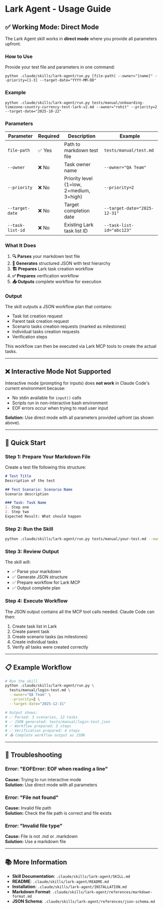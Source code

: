 # Lark Agent - Usage Guide

## ✅ Working Mode: Direct Mode

The Lark Agent skill works in **direct mode** where you provide all parameters upfront.

### How to Use

Provide your test file and parameters in one command:

```
python .claude/skills/lark-agent/run.py [file-path] --owner="[name]" --priority=[1-3] --target-date="YYYY-MM-DD"
```

### Example

```
python .claude/skills/lark-agent/run.py tests/manual/onboarding-timezone-country-currency-test-lark-v2.md --owner="rohit" --priority=2 --target-date="2025-10-22"
```

### Parameters

| Parameter | Required | Description | Example |
|-----------|----------|-------------|---------|
| `file-path` | ✅ Yes | Path to markdown test file | `tests/manual/test.md` |
| `--owner` | ❌ No | Task owner name | `--owner="QA Team"` |
| `--priority` | ❌ No | Priority level (1=low, 2=medium, 3=high) | `--priority=2` |
| `--target-date` | ❌ No | Target completion date | `--target-date="2025-12-31"` |
| `--task-list-id` | ❌ No | Existing Lark task list ID | `--task-list-id="abc123"` |

### What It Does

1. **🔍 Parses** your markdown test file
2. **📝 Generates** structured JSON with test hierarchy
3. **🏗️ Prepares** Lark task creation workflow
4. **✅ Prepares** verification workflow
5. **📤 Outputs** complete workflow for execution

### Output

The skill outputs a JSON workflow plan that contains:
- Task list creation request
- Parent task creation request
- Scenario tasks creation requests (marked as milestones)
- Individual tasks creation requests
- Verification steps

This workflow can then be executed via Lark MCP tools to create the actual tasks.

---

## ❌ Interactive Mode Not Supported

Interactive mode (prompting for inputs) does **not work** in Claude Code's current environment because:
- No stdin available for `input()` calls
- Scripts run in non-interactive bash environment
- EOF errors occur when trying to read user input

**Solution:** Use direct mode with all parameters provided upfront (as shown above).

---

## 🎯 Quick Start

### Step 1: Prepare Your Markdown File

Create a test file following this structure:

```markdown
# Test Title
Description of the test

## Test Scenario: Scenario Name
Scenario description

### Task: Task Name
1. Step one
2. Step two
Expected Result: What should happen
```

### Step 2: Run the Skill

```bash
python .claude/skills/lark-agent/run.py tests/manual/your-test.md --owner="Your Name" --priority=2 --target-date="2025-12-31"
```

### Step 3: Review Output

The skill will:
- ✅ Parse your markdown
- ✅ Generate JSON structure
- ✅ Prepare workflow for Lark MCP
- ✅ Output complete plan

### Step 4: Execute Workflow

The JSON output contains all the MCP tool calls needed. Claude Code can then:
1. Create task list in Lark
2. Create parent task
3. Create scenario tasks (as milestones)
4. Create individual tasks
5. Verify all tasks were created correctly

---

## 📋 Example Workflow

```bash
# Run the skill
python .claude/skills/lark-agent/run.py \
  tests/manual/login-test.md \
  --owner="QA Team" \
  --priority=2 \
  --target-date="2025-12-31"

# Output shows:
# ✅ Parsed: 3 scenarios, 12 tasks
# ✅ JSON generated: tests/manual/login-test.json
# ✅ Workflow prepared: 5 steps
# ✅ Verification prepared: 4 steps
# 📤 Complete workflow output as JSON
```

---

## 🔧 Troubleshooting

### Error: "EOFError: EOF when reading a line"

**Cause:** Trying to run interactive mode  
**Solution:** Use direct mode with all parameters

### Error: "File not found"

**Cause:** Invalid file path  
**Solution:** Check the file path is correct and file exists

### Error: "Invalid file type"

**Cause:** File is not .md or .markdown  
**Solution:** Use a markdown file

---

## 📚 More Information

- **Skill Documentation**: `.claude/skills/lark-agent/SKILL.md`
- **README**: `.claude/skills/lark-agent/README.md`
- **Installation**: `.claude/skills/lark-agent/INSTALLATION.md`
- **Markdown Format**: `.claude/skills/lark-agent/references/markdown-format.md`
- **JSON Schema**: `.claude/skills/lark-agent/references/json-schema.md`

